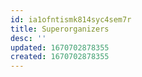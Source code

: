 ```yaml
---
id: ia1ofntismk814syc4sem7r
title: Superorganizers
desc: ''
updated: 1670702878355
created: 1670702878355
---
```

